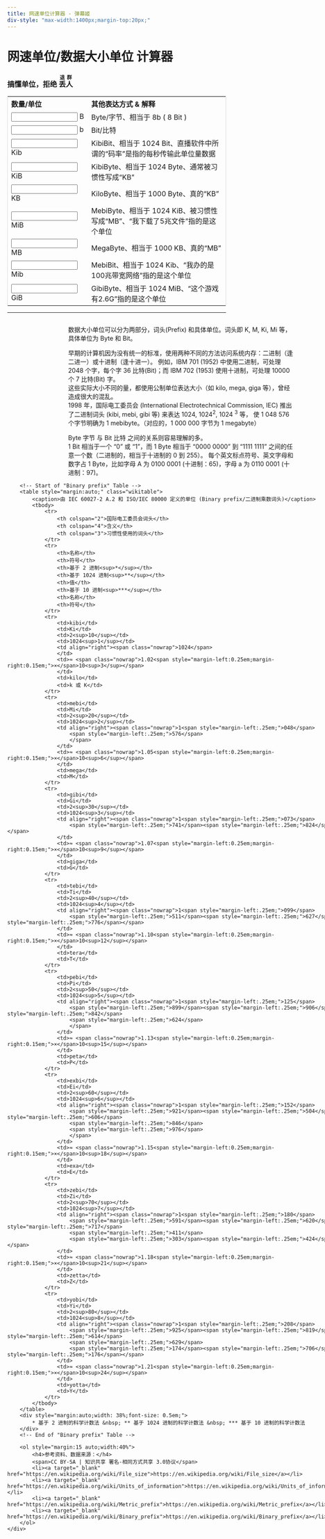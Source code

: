 ```yaml
---
title: 网速单位计算器 - 弹幕姬
div-style: "max-width:1400px;margin-top:20px;"
---
```

<div class="w3-center">
	<h1>网速单位/数据大小单位 计算器</h1>
	<h3>搞懂单位，拒绝
		<ruby>
			<rb>丢人</rb>
			<rp>(</rp>
			<rt style="font-size:0.7em">退群</rt>
			<rp>)</rp>
		</ruby>
	</h3>
</div>
<div id="calculator" class="outer-center-wrapper">
	<div class="inter-center-wrapper">
		<table class="calculator">
			<tr>
				<th>数量/单位</th>
				<th>其他表达方式 &amp; 解释</th>
			</tr>
			<tr>
				<td><input v-model="byte">B</td>
				<td>Byte/字节、相当于 8b ( 8 Bit )</td>
			</tr>
			<tr>
				<td><input v-model="bit">b</td>
				<td>Bit/比特</td>
			</tr>
			<tr>
				<td><input v-model="kibibit">Kib</td>
				<td>KibiBit、相当于 1024 Bit、直播软件中所谓的“码率”是指的每秒传输此单位量数据</td>
			</tr>
			<tr>
				<td><input v-model="kibibyte">KiB</td>
				<td>KibiByte、相当于 1024 Byte、通常被习惯性写成“KB”</td>
			</tr>
			<tr>
				<td><input v-model="kilobyte">KB</td>
				<td>KiloByte、相当于 1000 Byte、真的“KB”</td>
			</tr>
			<tr>
				<td><input v-model="mebibyte">MiB</td>
				<td>MebiByte、相当于 1024 KiB、被习惯性写成“MB”、“我下载了5兆文件”指的是这个单位</td>
			</tr>
			<tr>
				<td><input v-model="megabyte">MB</td>
				<td>MegaByte、相当于 1000 KB、真的“MB”</td>
			</tr>
			<tr>
				<td><input v-model="mebibit">Mib</td>
				<td>MebiBit、相当于 1024 Kib、“我办的是100兆带宽网络”指的是这个单位</td>
			</tr>
			<tr>
				<td><input v-model="gibibyte">GiB</td>
				<td>GibiByte、相当于 1024 MiB、“这个游戏有2.6G”指的是这个单位</td>
			</tr>
		</table>
	</div>
</div>
<hr>
<div class="outer-center-wrapper">
	<div class="inter-center-wrapper">
		<div style="margin:auto;width:65%">
			<p>
				数据大小单位可以分为两部分，词头(Prefix) 和具体单位。词头即 K, M, Ki, Mi 等，具体单位为 Byte 和 Bit。
			</p>
			<p>
				早期的计算机因为没有统一的标准，使用两种不同的方法访问系统内存：二进制（逢二进一）或十进制（逢十进一）。 例如，IBM 701 (1952) 中使用二进制，可处理 2048 个字，每个字 36 比特(Bit)；而 IBM 702 (1953)
				使用十进制，可处理 10000 个 7 比特(Bit) 字。<br> 这些实际大小不同的量，都使用公制单位表达大小（如 kilo, mega, giga 等），曾经造成很大的混乱。<br> 1998 年，国际电工委员会 (International
				Electrotechnical Commission, IEC) 推出了二进制词头 (kibi, mebi, gibi 等) 来表达 1024, 1024<sup>2</sup>, 1024
				<sup>3</sup> 等， 使 1 048 576 个字节明确为 1 mebibyte。（对应的，1 000 000 字节为 1 megabyte）
			</p>
			<p>
				Byte 字节 与 Bit 比特 之间的关系则容易理解的多。<br> 1 Bit 相当于一个 “0” 或 “1”，而 1 Byte 相当于 “0000 0000” 到 “1111 1111” 之间的任意一个数（二进制的，相当于十进制的
				0 到 255）。 每个英文标点符号、英文字母和数字占 1 Byte，比如字母 A 为 0100 0001 (十进制：65)，字母 a 为 0110 0001 (十进制：97)。
			</p>
		</div>

		<!-- Start of "Binary prefix" Table -->
		<table style="margin:auto;" class="wikitable">
			<caption>由 IEC 60027-2 A.2 和 ISO/IEC 80000 定义的单位 (Binary prefix/二进制乘数词头)</caption>
			<tbody>
				<tr>
					<th colspan="2">国际电工委员会词头</th>
					<th colspan="4">含义</th>
					<th colspan="3">习惯性使用的词头</th>
				</tr>
				<tr>
					<th>名称</th>
					<th>符号</th>
					<th>基于 2 进制<sup>*</sup></th>
					<th>基于 1024 进制<sup>**</sup></th>
					<th>值</th>
					<th>基于 10 进制<sup>***</sup></th>
					<th>名称</th>
					<th>符号</th>
				</tr>
				<tr>
					<td>kibi</td>
					<td>Ki</td>
					<td>2<sup>10</sup></td>
					<td>1024<sup>1</sup></td>
					<td align="right"><span class="nowrap">1024</span>
					</td>
					<td>≈ <span class="nowrap">1.02<span style="margin-left:0.25em;margin-right:0.15em;">×</span>10<sup>3</sup></span>
					</td>
					<td>kilo</td>
					<td>k 或 K</td>
				</tr>
				<tr>
					<td>mebi</td>
					<td>Mi</td>
					<td>2<sup>20</sup></td>
					<td>1024<sup>2</sup></td>
					<td align="right"><span class="nowrap">1<span style="margin-left:.25em;">048</span>
						<span style="margin-left:.25em;">576</span>
						</span>
					</td>
					<td>≈ <span class="nowrap">1.05<span style="margin-left:0.25em;margin-right:0.15em;">×</span>10<sup>6</sup></span>
					</td>
					<td>mega</td>
					<td>M</td>
				</tr>
				<tr>
					<td>gibi</td>
					<td>Gi</td>
					<td>2<sup>30</sup></td>
					<td>1024<sup>3</sup></td>
					<td align="right"><span class="nowrap">1<span style="margin-left:.25em;">073</span>
						<span style="margin-left:.25em;">741</span><span style="margin-left:.25em;">824</span></span>
					</td>
					<td>≈ <span class="nowrap">1.07<span style="margin-left:0.25em;margin-right:0.15em;">×</span>10<sup>9</sup></span>
					</td>
					<td>giga</td>
					<td>G</td>
				</tr>
				<tr>
					<td>tebi</td>
					<td>Ti</td>
					<td>2<sup>40</sup></td>
					<td>1024<sup>4</sup></td>
					<td align="right"><span class="nowrap">1<span style="margin-left:.25em;">099</span>
						<span style="margin-left:.25em;">511</span><span style="margin-left:.25em;">627</span><span style="margin-left:.25em;">776</span></span>
					</td>
					<td>≈ <span class="nowrap">1.10<span style="margin-left:0.25em;margin-right:0.15em;">×</span>10<sup>12</sup></span>
					</td>
					<td>tera</td>
					<td>T</td>
				</tr>
				<tr>
					<td>pebi</td>
					<td>Pi</td>
					<td>2<sup>50</sup></td>
					<td>1024<sup>5</sup></td>
					<td align="right"><span class="nowrap">1<span style="margin-left:.25em;">125</span>
						<span style="margin-left:.25em;">899</span><span style="margin-left:.25em;">906</span><span style="margin-left:.25em;">842</span>
						<span style="margin-left:.25em;">624</span>
						</span>
					</td>
					<td>≈ <span class="nowrap">1.13<span style="margin-left:0.25em;margin-right:0.15em;">×</span>10<sup>15</sup></span>
					</td>
					<td>peta</td>
					<td>P</td>
				</tr>
				<tr>
					<td>exbi</td>
					<td>Ei</td>
					<td>2<sup>60</sup></td>
					<td>1024<sup>6</sup></td>
					<td align="right"><span class="nowrap">1<span style="margin-left:.25em;">152</span>
						<span style="margin-left:.25em;">921</span><span style="margin-left:.25em;">504</span><span style="margin-left:.25em;">606</span>
						<span style="margin-left:.25em;">846</span>
						<span style="margin-left:.25em;">976</span>
						</span>
					</td>
					<td>≈ <span class="nowrap">1.15<span style="margin-left:0.25em;margin-right:0.15em;">×</span>10<sup>18</sup></span>
					</td>
					<td>exa</td>
					<td>E</td>
				</tr>
				<tr>
					<td>zebi</td>
					<td>Zi</td>
					<td>2<sup>70</sup></td>
					<td>1024<sup>7</sup></td>
					<td align="right"><span class="nowrap">1<span style="margin-left:.25em;">180</span>
						<span style="margin-left:.25em;">591</span><span style="margin-left:.25em;">620</span><span style="margin-left:.25em;">717</span>
						<span style="margin-left:.25em;">411</span>
						<span style="margin-left:.25em;">303</span><span style="margin-left:.25em;">424</span></span>
					</td>
					<td>≈ <span class="nowrap">1.18<span style="margin-left:0.25em;margin-right:0.15em;">×</span>10<sup>21</sup></span>
					</td>
					<td>zetta</td>
					<td>Z</td>
				</tr>
				<tr>
					<td>yobi</td>
					<td>Yi</td>
					<td>2<sup>80</sup></td>
					<td>1024<sup>8</sup></td>
					<td align="right"><span class="nowrap">1<span style="margin-left:.25em;">208</span>
						<span style="margin-left:.25em;">925</span><span style="margin-left:.25em;">819</span><span style="margin-left:.25em;">614</span>
						<span style="margin-left:.25em;">629</span>
						<span style="margin-left:.25em;">174</span><span style="margin-left:.25em;">706</span><span style="margin-left:.25em;">176</span></span>
					</td>
					<td>≈ <span class="nowrap">1.21<span style="margin-left:0.25em;margin-right:0.15em;">×</span>10<sup>24</sup></span>
					</td>
					<td>yotta</td>
					<td>Y</td>
				</tr>
			</tbody>
		</table>
		<div style="margin:auto;width: 38%;font-size: 0.5em;">
			* 基于 2 进制的科学计数法 &nbsp; ** 基于 1024 进制的科学计数法 &nbsp; *** 基于 10 进制的科学计数法
		</div>
		<!-- End of "Binary prefix" Table -->

		<ol style="margin:15 auto;width:40%">
			<h4>参考资料、数据来源：</h4>
			<span>CC BY-SA | 知识共享 署名-相同方式共享 3.0协议</span>
			<li><a target="_blank" href="https://en.wikipedia.org/wiki/File_size">https://en.wikipedia.org/wiki/File_size</a></li>
			<li><a target="_blank" href="https://en.wikipedia.org/wiki/Units_of_information">https://en.wikipedia.org/wiki/Units_of_information</a></li>
			<li><a target="_blank" href="https://en.wikipedia.org/wiki/Metric_prefix">https://en.wikipedia.org/wiki/Metric_prefix</a></li>
			<li><a target="_blank" href="https://en.wikipedia.org/wiki/Binary_prefix">https://en.wikipedia.org/wiki/Binary_prefix</a></li>
		</ol>
	</div>
</div>
<script src="https://unpkg.com/vue@2.3.3/dist/vue.min.js"></script>
<script>
	var vm = new Vue({
		el: '#calculator',
		data: {
			byte: 1024 * 1024 // 1 MiB
		},
		watch: {
			byte: function (value) {
				if (!isFinite(value) || value < 0) this.byte = 0
			}
		},
		computed: {
			bit: {
				get: function () {
					return this.byte * 8
				},
				set: function (params) {
					this.byte = params / 8
				}
			},
			// byte * 1024 --- Start
			kibibyte: {
				get: function () {
					return this.byte / 1024
				},
				set: function (params) {
					this.byte = params * 1024
				}
			},
			mebibyte: {
				get: function () {
					return this.kibibyte / 1024
				},
				set: function (params) {
					this.kibibyte = params * 1024
				}
			},
			gibibyte: {
				get: function () {
					return this.mebibyte / 1024
				},
				set: function (params) {
					this.mebibyte = params * 1024
				}
			},
			// byte * 1024 --- End
			// bit * 1024 --- Start
			kibibit: {
				get: function () {
					return this.bit / 1024
				},
				set: function (params) {
					this.bit = params * 1024
				}
			},
			mebibit: {
				get: function () {
					return this.kibibit / 1024
				},
				set: function (params) {
					this.kibibit = params * 1024
				}
			},
			gibibit: {
				get: function () {
					return this.mebibit / 1024
				},
				set: function (params) {
					this.mebibit = params * 1024
				}
			},
			// bit * 1024 --- End
			// byte * 1000 --- Start
			kilobyte: {
				get: function () {
					return this.byte / 1000
				},
				set: function (params) {
					this.byte = params * 1000
				}
			},
			megabyte: {
				get: function () {
					return this.kilobyte / 1000
				},
				set: function (params) {
					this.kilobyte = params * 1000
				}
			},
			gigabyte: {
				get: function () {
					return this.megabyte / 1000
				},
				set: function (params) {
					this.megabyte = params * 1000
				}
			},
			// byte * 1000 --- End
			// bit * 1000 --- Start
			kilobit: {
				get: function () {
					return this.bit / 1000
				},
				set: function (params) {
					this.bit = params * 1000
				}
			},
			megabit: {
				get: function () {
					return this.kilobit / 1000
				},
				set: function (params) {
					this.kilobit = params * 1000
				}
			},
			gigabit: {
				get: function () {
					return this.megabit / 1000
				},
				set: function (params) {
					this.megabit = params * 1000
				}
			}
			// bit * 1000 --- End
		}
	})

</script>
<style>
	input {
		width: 11.5em;
		margin-right: 0.3em;
		text-align: right
	}

	.outer-center-wrapper {
		display: flex;
		align-items: center;
		justify-content: center;
		flex-direction: column;
	}

	.inter-center-wrapper {
		display: table;
	}

	table.calculator {
		display: table-cell;
		border: 1px solid #ddd;
		text-align: left;
		border-collapse: collapse;
		width: auto;
	}

	table.calculator>tr>th,
	table.calculator>tr>td,
	table.calculator>*>tr>th,
	table.calculator>*>tr>td {
		border: 1px solid #ddd;
		text-align: left;
		width: 1%;
		white-space: nowrap;
		padding: 5px;
	}

	table.calculator>tr>th,
	table.calculator>*>tr>th {
		text-align: center
	}

	table.wikitable {
		page-break-inside: avoid;
		margin: 1em 0;
		background-color: #f8f9fa;
		border: 1px solid #a2a9b1;
		border-collapse: collapse;
		color: #000
	}

	table.wikitable>tr>th,
	table.wikitable>tr>td,
	table.wikitable>*>tr>th,
	table.wikitable>*>tr>td {
		border: 1px solid #a2a9b1;
		padding: 0.2em 0.4em
	}

	table.wikitable>tr>th,
	table.wikitable>*>tr>th {
		background-color: #eaecf0;
		text-align: center
	}

	table.wikitable>caption {
		font-weight: bold
	}
</style>